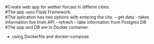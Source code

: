 #Create web app for wether forcast in differnt cities.                                                         
#The app uses  Flask Framework.                   
#The aplication has two options with entering the city.
    - get data - takes information live from API
    - refresh - take information from Postgres DB
#The app and DB are in Docker container.
  - using Dockerfile and docker-compose
  
